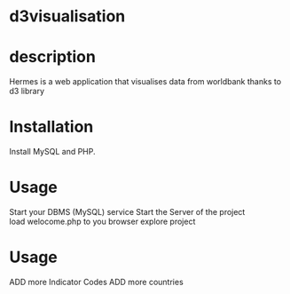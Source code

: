 # d3visualisation

# description

Hermes is a web application that visualises data from worldbank thanks to d3 library

# Installation

Install MySQL and PHP.


# Usage

Start your DBMS (MySQL) service
Start the Server of the project<br>
load welocome.php to you browser
explore project



# Usage

ADD more Indicator Codes
ADD more countries
